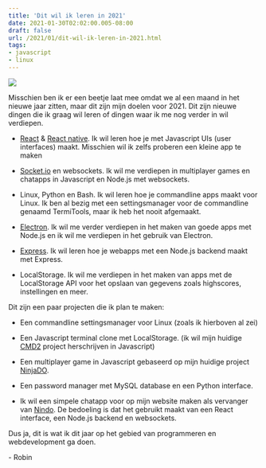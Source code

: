 ```yaml
---
title: 'Dit wil ik leren in 2021'
date: 2021-01-30T02:02:00.005-08:00
draft: false
url: /2021/01/dit-wil-ik-leren-in-2021.html
tags: 
- javascript
- linux
---
```


[![](https://1.bp.blogspot.com/-U2SAAPnhyb0/YA1LRpgPCaI/AAAAAAAAKE8/spplaDwmIdU23nLkGv9aDV54vNCGoUWaACLcBGAsYHQ/w200-h200/1%2BLjR0UrFB2a__5h1DWqzstA.png)](https://1.bp.blogspot.com/-U2SAAPnhyb0/YA1LRpgPCaI/AAAAAAAAKE8/spplaDwmIdU23nLkGv9aDV54vNCGoUWaACLcBGAsYHQ/s720/1%2BLjR0UrFB2a__5h1DWqzstA.png)

Misschien ben ik er een beetje laat mee omdat we al een maand in het nieuwe jaar zitten, maar dit zijn mijn doelen voor 2021. Dit zijn nieuwe dingen die ik graag wil leren of dingen waar ik me nog verder in wil verdiepen.  

*   [React](https://reactjs.org/) & [React native](https://reactnative.dev/). Ik wil leren hoe je met Javascript UIs (user interfaces) maakt. Misschien wil ik zelfs proberen een kleine app te maken
*   [Socket.io](http://Socket.io) en websockets. Ik wil me verdiepen in multiplayer games en chatapps in Javascript en Node.js met websockets.  
    
*   Linux, Python en Bash. Ik wil leren hoe je commandline apps maakt voor Linux. Ik ben al bezig met een settingsmanager voor de commandline genaamd TermiTools, maar ik heb het nooit afgemaakt.
*   [Electron](https://www.electronjs.org/). Ik wil me verder verdiepen in het maken van goede apps met Node.js en ik wil me verdiepen in het gebruik van Electron.
*   [Express](https://expressjs.com/). Ik wil leren hoe je webapps met een Node.js backend maakt met Express. 
*   LocalStorage. Ik wil me verdiepen in het maken van apps met de LocalStorage API voor het opslaan van gegevens zoals highscores, instellingen en meer.

Dit zijn een paar projecten die ik plan te maken:  

*   Een commandline settingsmanager voor Linux (zoals ik hierboven al zei)
*   Een Javascript terminal clone met LocalStorage. (ik wil mijn huidige [CMD2](https://www.geheimesite.nl/library/projects/package/cmd.php#2) project herschrijven in Javascript)
*   Een multiplayer game in Javascript gebaseerd op mijn huidige project [NinjaDO](https://github.com/RobinBoers/NinjaDO).  
    
*   Een password manager met MySQL database en een Python interface.
*   Ik wil een simpele chatapp voor op mijn website maken als vervanger van [Nindo](https://github.com/RobinBoers/Nindo#nindo). De bedoeling is dat het gebruikt maakt van een React interface, een Node.js backend en websockets.

Dus ja, dit is wat ik dit jaar op het gebied van programmeren en webdevelopment ga doen.  

\- Robin